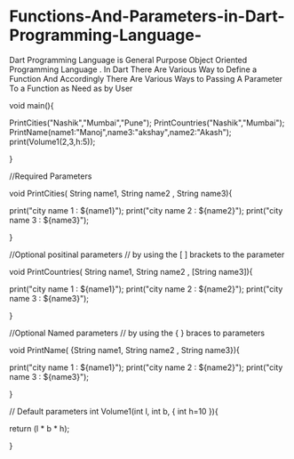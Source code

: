 # Functions-And-Parameters-in-Dart-Programming-Language-
Dart Programming Language is General Purpose Object  Oriented Programming  Language . In Dart There Are  Various Way to Define a Function And Accordingly There Are Various Ways to Passing A Parameter To a Function as Need as by User



void main(){
  
 
  PrintCities("Nashik","Mumbai","Pune");
  PrintCountries("Nashik","Mumbai");
  PrintName(name1:"Manoj",name3:"akshay",name2:"Akash");
  print(Volume1(2,3,h:5));
 
}


//Required Parameters

void PrintCities( String name1, String name2 , String name3){
  
  print("city name 1 : ${name1}");
  print("city name 2 : ${name2}");
  print("city name 3 : ${name3}");
  
  
 }

//Optional positinal parameters
// by using the [ ] brackets to the parameter 

void PrintCountries( String name1, String name2 , [String name3]){
  
  print("city name 1 : ${name1}");
  print("city name 2 : ${name2}");
  print("city name 3 : ${name3}");
  
 }

//Optional Named parameters 
// by using the { } braces to parameters

void PrintName( {String name1, String name2 , String name3}){
  
  print("city name 1 : ${name1}");
  print("city name 2 : ${name2}");
  print("city name 3 : ${name3}");
  

}

// Default parameters
int Volume1(int l, int b, { int h=10 }){
  
  return (l * b * h);

}



